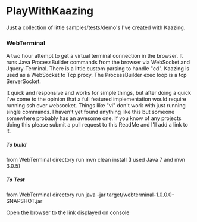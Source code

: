 PlayWithKaazing
===========

Just a collection of little samples/tests/demo's I've created with Kaazing.  

### WebTerminal

A two hour attempt to get a virtual terminal connection in the browser.  It runs Java ProcessBuilder commands from the browser via WebSocket and Jquery-Terminal.  There is a little custom parsing to handle "cd".  Kaazing is used as a WebSocket to Tcp proxy.  The ProcessBuilder exec loop is a tcp ServerSocket. 

It quick and responsive and works for simple things, but after doing a quick I've come to the opinion that a full featured implementation would require running ssh over websocket.  Things like "vi" don't work with just running single commands. I haven't yet found anything like this but someone somewhere probably has an awesome one.  If you know of any projects doing this please submit a pull request to this ReadMe and I'll add a link to it.

##### To build

from WebTerminal directory run
mvn clean install  (I used Java 7 and mvn 3.0.5)

##### To Test

from WebTerminal directory run
java -jar target/webterminal-1.0.0.0-SNAPSHOT.jar

Open the browser to the link displayed on console


